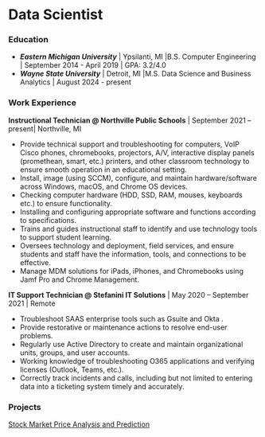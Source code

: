 # Data Scientist 

### Education 
- ***Eastern Michigan University*** | Ypsilanti, MI |B.S. Computer Engineering | September 2014 - April 2019 | GPA: 3.2/4.0
- ***Wayne State University*** | Detroit, MI |M.S. Data Science and Business Analytics | August 2024 - present

### Work Experience
**Instructional Technician @ Northville Public Schools** | September 2021 – present| Northville, MI
- Provide technical support and troubleshooting for computers, VoIP Cisco phones, chromebooks, projectors, A/V, interactive display panels (promethean, smart, etc.) printers, and other classroom technology to ensure smooth operation in an educational setting.
- Install, image (using SCCM), configure, and maintain hardware/software across Windows, macOS, and Chrome OS devices.
- Checking computer hardware (HDD, SSD, RAM, mouses, keyboards etc.) to ensure functionality.
- Installing and configuring appropriate software and functions according to specifications.
- Trains and guides instructional staff to identify and use technology tools to support student learning.
- Oversees technology and deployment, field services, and ensure students and staff have the information, tools, and connections to be effective.
- Manage MDM solutions for iPads, iPhones, and Chromebooks using Jamf Pro and Chrome Management.

**IT  Support Technician @ Stefanini IT Solutions** | May 2020 – September 2021 | Remote
- Troubleshoot SAAS enterprise tools such as Gsuite and Okta .
- Provide restorative or maintenance actions to resolve end-user problems.
- Regularly use Active Directory to create and maintain organizational units, groups, and user accounts.
- Working knowledge of troubleshooting O365 applications and verifying licenses (Outlook, Teams, etc.).
- Correctly track incidents and calls, including but not limited to entering data into a ticketing system timely and accurately.

### Projects
[Stock Market Price Analysis and Prediction](https://github.com/eloweDS/stock_market_project/tree/main)

